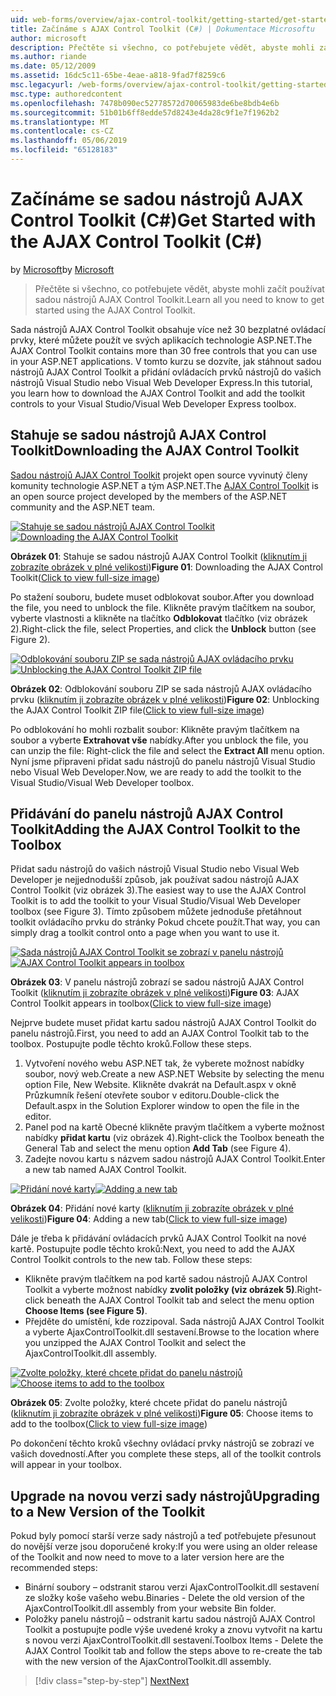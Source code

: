 ```yaml
---
uid: web-forms/overview/ajax-control-toolkit/getting-started/get-started-with-the-ajax-control-toolkit-cs
title: Začínáme s AJAX Control Toolkit (C#) | Dokumentace Microsoftu
author: microsoft
description: Přečtěte si všechno, co potřebujete vědět, abyste mohli začít používat sadou nástrojů AJAX Control Toolkit.
ms.author: riande
ms.date: 05/12/2009
ms.assetid: 16dc5c11-65be-4eae-a818-9fad7f8259c6
msc.legacyurl: /web-forms/overview/ajax-control-toolkit/getting-started/get-started-with-the-ajax-control-toolkit-cs
msc.type: authoredcontent
ms.openlocfilehash: 7478b090ec52778572d70065983de6be8bdb4e6b
ms.sourcegitcommit: 51b01b6ff8edde57d8243e4da28c9f1e7f1962b2
ms.translationtype: MT
ms.contentlocale: cs-CZ
ms.lasthandoff: 05/06/2019
ms.locfileid: "65128183"
---
```

# <a name="get-started-with-the-ajax-control-toolkit-c"></a><span data-ttu-id="c23c6-103">Začínáme se sadou nástrojů AJAX Control Toolkit (C#)</span><span class="sxs-lookup"><span data-stu-id="c23c6-103">Get Started with the AJAX Control Toolkit (C#)</span></span>

<span data-ttu-id="c23c6-104">by [Microsoft](https://github.com/microsoft)</span><span class="sxs-lookup"><span data-stu-id="c23c6-104">by [Microsoft](https://github.com/microsoft)</span></span>

> <span data-ttu-id="c23c6-105">Přečtěte si všechno, co potřebujete vědět, abyste mohli začít používat sadou nástrojů AJAX Control Toolkit.</span><span class="sxs-lookup"><span data-stu-id="c23c6-105">Learn all you need to know to get started using the AJAX Control Toolkit.</span></span>

<span data-ttu-id="c23c6-106">Sada nástrojů AJAX Control Toolkit obsahuje více než 30 bezplatné ovládací prvky, které můžete použít ve svých aplikacích technologie ASP.NET.</span><span class="sxs-lookup"><span data-stu-id="c23c6-106">The AJAX Control Toolkit contains more than 30 free controls that you can use in your ASP.NET applications.</span></span> <span data-ttu-id="c23c6-107">V tomto kurzu se dozvíte, jak stáhnout sadou nástrojů AJAX Control Toolkit a přidání ovládacích prvků nástrojů do vašich nástrojů Visual Studio nebo Visual Web Developer Express.</span><span class="sxs-lookup"><span data-stu-id="c23c6-107">In this tutorial, you learn how to download the AJAX Control Toolkit and add the toolkit controls to your Visual Studio/Visual Web Developer Express toolbox.</span></span>

## <a name="downloading-the-ajax-control-toolkit"></a><span data-ttu-id="c23c6-108">Stahuje se sadou nástrojů AJAX Control Toolkit</span><span class="sxs-lookup"><span data-stu-id="c23c6-108">Downloading the AJAX Control Toolkit</span></span>

<span data-ttu-id="c23c6-109">[Sadou nástrojů AJAX Control Toolkit](http://devexpress.com/act) projekt open source vyvinutý členy komunity technologie ASP.NET a tým ASP.NET.</span><span class="sxs-lookup"><span data-stu-id="c23c6-109">The [AJAX Control Toolkit](http://devexpress.com/act) is an open source project developed by the members of the ASP.NET community and the ASP.NET team.</span></span> 

<span data-ttu-id="c23c6-110">[![Stahuje se sadou nástrojů AJAX Control Toolkit](get-started-with-the-ajax-control-toolkit-cs/_static/image1.jpg)](get-started-with-the-ajax-control-toolkit-cs/_static/image1.png)</span><span class="sxs-lookup"><span data-stu-id="c23c6-110">[![Downloading the AJAX Control Toolkit](get-started-with-the-ajax-control-toolkit-cs/_static/image1.jpg)](get-started-with-the-ajax-control-toolkit-cs/_static/image1.png)</span></span>

<span data-ttu-id="c23c6-111">**Obrázek 01**: Stahuje se sadou nástrojů AJAX Control Toolkit ([kliknutím ji zobrazíte obrázek v plné velikosti](get-started-with-the-ajax-control-toolkit-cs/_static/image2.png))</span><span class="sxs-lookup"><span data-stu-id="c23c6-111">**Figure 01**: Downloading the AJAX Control Toolkit([Click to view full-size image](get-started-with-the-ajax-control-toolkit-cs/_static/image2.png))</span></span>

<span data-ttu-id="c23c6-112">Po stažení souboru, budete muset odblokovat soubor.</span><span class="sxs-lookup"><span data-stu-id="c23c6-112">After you download the file, you need to unblock the file.</span></span> <span data-ttu-id="c23c6-113">Klikněte pravým tlačítkem na soubor, vyberte vlastnosti a klikněte na tlačítko **Odblokovat** tlačítko (viz obrázek 2).</span><span class="sxs-lookup"><span data-stu-id="c23c6-113">Right-click the file, select Properties, and click the **Unblock** button (see Figure 2).</span></span>

<span data-ttu-id="c23c6-114">[![Odblokování souboru ZIP se sada nástrojů AJAX ovládacího prvku](get-started-with-the-ajax-control-toolkit-cs/_static/image2.jpg)](get-started-with-the-ajax-control-toolkit-cs/_static/image3.png)</span><span class="sxs-lookup"><span data-stu-id="c23c6-114">[![Unblocking the AJAX Control Toolkit ZIP file](get-started-with-the-ajax-control-toolkit-cs/_static/image2.jpg)](get-started-with-the-ajax-control-toolkit-cs/_static/image3.png)</span></span>

<span data-ttu-id="c23c6-115">**Obrázek 02**: Odblokování souboru ZIP se sada nástrojů AJAX ovládacího prvku ([kliknutím ji zobrazíte obrázek v plné velikosti](get-started-with-the-ajax-control-toolkit-cs/_static/image4.png))</span><span class="sxs-lookup"><span data-stu-id="c23c6-115">**Figure 02**: Unblocking the AJAX Control Toolkit ZIP file([Click to view full-size image](get-started-with-the-ajax-control-toolkit-cs/_static/image4.png))</span></span>

<span data-ttu-id="c23c6-116">Po odblokování ho mohli rozbalit soubor: Klikněte pravým tlačítkem na soubor a vyberte **Extrahovat vše** nabídky.</span><span class="sxs-lookup"><span data-stu-id="c23c6-116">After you unblock the file, you can unzip the file: Right-click the file and select the **Extract All** menu option.</span></span> <span data-ttu-id="c23c6-117">Nyní jsme připraveni přidat sadu nástrojů do panelu nástrojů Visual Studio nebo Visual Web Developer.</span><span class="sxs-lookup"><span data-stu-id="c23c6-117">Now, we are ready to add the toolkit to the Visual Studio/Visual Web Developer toolbox.</span></span>

## <a name="adding-the-ajax-control-toolkit-to-the-toolbox"></a><span data-ttu-id="c23c6-118">Přidávání do panelu nástrojů AJAX Control Toolkit</span><span class="sxs-lookup"><span data-stu-id="c23c6-118">Adding the AJAX Control Toolkit to the Toolbox</span></span>

<span data-ttu-id="c23c6-119">Přidat sadu nástrojů do vašich nástrojů Visual Studio nebo Visual Web Developer je nejjednodušší způsob, jak používat sadou nástrojů AJAX Control Toolkit (viz obrázek 3).</span><span class="sxs-lookup"><span data-stu-id="c23c6-119">The easiest way to use the AJAX Control Toolkit is to add the toolkit to your Visual Studio/Visual Web Developer toolbox (see Figure 3).</span></span> <span data-ttu-id="c23c6-120">Tímto způsobem můžete jednoduše přetáhnout toolkit ovládacího prvku do stránky Pokud chcete použít.</span><span class="sxs-lookup"><span data-stu-id="c23c6-120">That way, you can simply drag a toolkit control onto a page when you want to use it.</span></span>

<span data-ttu-id="c23c6-121">[![Sada nástrojů AJAX Control Toolkit se zobrazí v panelu nástrojů](get-started-with-the-ajax-control-toolkit-cs/_static/image3.jpg)](get-started-with-the-ajax-control-toolkit-cs/_static/image5.png)</span><span class="sxs-lookup"><span data-stu-id="c23c6-121">[![AJAX Control Toolkit appears in toolbox](get-started-with-the-ajax-control-toolkit-cs/_static/image3.jpg)](get-started-with-the-ajax-control-toolkit-cs/_static/image5.png)</span></span>

<span data-ttu-id="c23c6-122">**Obrázek 03**: V panelu nástrojů zobrazí se sadou nástrojů AJAX Control Toolkit ([kliknutím ji zobrazíte obrázek v plné velikosti](get-started-with-the-ajax-control-toolkit-cs/_static/image6.png))</span><span class="sxs-lookup"><span data-stu-id="c23c6-122">**Figure 03**: AJAX Control Toolkit appears in toolbox([Click to view full-size image](get-started-with-the-ajax-control-toolkit-cs/_static/image6.png))</span></span>

<span data-ttu-id="c23c6-123">Nejprve budete muset přidat kartu sadou nástrojů AJAX Control Toolkit do panelu nástrojů.</span><span class="sxs-lookup"><span data-stu-id="c23c6-123">First, you need to add an AJAX Control Toolkit tab to the toolbox.</span></span> <span data-ttu-id="c23c6-124">Postupujte podle těchto kroků.</span><span class="sxs-lookup"><span data-stu-id="c23c6-124">Follow these steps.</span></span>

1. <span data-ttu-id="c23c6-125">Vytvoření nového webu ASP.NET tak, že vyberete možnost nabídky soubor, nový web.</span><span class="sxs-lookup"><span data-stu-id="c23c6-125">Create a new ASP.NET Website by selecting the menu option File, New Website.</span></span> <span data-ttu-id="c23c6-126">Klikněte dvakrát na Default.aspx v okně Průzkumník řešení otevřete soubor v editoru.</span><span class="sxs-lookup"><span data-stu-id="c23c6-126">Double-click the Default.aspx in the Solution Explorer window to open the file in the editor.</span></span>
2. <span data-ttu-id="c23c6-127">Panel pod na kartě Obecné klikněte pravým tlačítkem a vyberte možnost nabídky **přidat kartu** (viz obrázek 4).</span><span class="sxs-lookup"><span data-stu-id="c23c6-127">Right-click the Toolbox beneath the General Tab and select the menu option **Add Tab** (see Figure 4).</span></span>
3. <span data-ttu-id="c23c6-128">Zadejte novou kartu s názvem sadou nástrojů AJAX Control Toolkit.</span><span class="sxs-lookup"><span data-stu-id="c23c6-128">Enter a new tab named AJAX Control Toolkit.</span></span>

<span data-ttu-id="c23c6-129">[![Přidání nové karty](get-started-with-the-ajax-control-toolkit-cs/_static/image4.jpg)](get-started-with-the-ajax-control-toolkit-cs/_static/image7.png)</span><span class="sxs-lookup"><span data-stu-id="c23c6-129">[![Adding a new tab](get-started-with-the-ajax-control-toolkit-cs/_static/image4.jpg)](get-started-with-the-ajax-control-toolkit-cs/_static/image7.png)</span></span>

<span data-ttu-id="c23c6-130">**Obrázek 04**: Přidání nové karty ([kliknutím ji zobrazíte obrázek v plné velikosti](get-started-with-the-ajax-control-toolkit-cs/_static/image8.png))</span><span class="sxs-lookup"><span data-stu-id="c23c6-130">**Figure 04**: Adding a new tab([Click to view full-size image](get-started-with-the-ajax-control-toolkit-cs/_static/image8.png))</span></span>

<span data-ttu-id="c23c6-131">Dále je třeba k přidávání ovládacích prvků AJAX Control Toolkit na nové kartě. Postupujte podle těchto kroků:</span><span class="sxs-lookup"><span data-stu-id="c23c6-131">Next, you need to add the AJAX Control Toolkit controls to the new tab. Follow these steps:</span></span>

- <span data-ttu-id="c23c6-132">Klikněte pravým tlačítkem na pod kartě sadou nástrojů AJAX Control Toolkit a vyberte možnost nabídky **zvolit položky (viz obrázek 5)**.</span><span class="sxs-lookup"><span data-stu-id="c23c6-132">Right-click beneath the AJAX Control Toolkit tab and select the menu option **Choose Items (see Figure 5)**.</span></span>
- <span data-ttu-id="c23c6-133">Přejděte do umístění, kde rozzipoval. Sada nástrojů AJAX Control Toolkit a vyberte AjaxControlToolkit.dll sestavení.</span><span class="sxs-lookup"><span data-stu-id="c23c6-133">Browse to the location where you unzipped the AJAX Control Toolkit and select the AjaxControlToolkit.dll assembly.</span></span>

<span data-ttu-id="c23c6-134">[![Zvolte položky, které chcete přidat do panelu nástrojů](get-started-with-the-ajax-control-toolkit-cs/_static/image5.jpg)](get-started-with-the-ajax-control-toolkit-cs/_static/image9.png)</span><span class="sxs-lookup"><span data-stu-id="c23c6-134">[![Choose items to add to the toolbox](get-started-with-the-ajax-control-toolkit-cs/_static/image5.jpg)](get-started-with-the-ajax-control-toolkit-cs/_static/image9.png)</span></span>

<span data-ttu-id="c23c6-135">**Obrázek 05**: Zvolte položky, které chcete přidat do panelu nástrojů ([kliknutím ji zobrazíte obrázek v plné velikosti](get-started-with-the-ajax-control-toolkit-cs/_static/image10.png))</span><span class="sxs-lookup"><span data-stu-id="c23c6-135">**Figure 05**: Choose items to add to the toolbox([Click to view full-size image](get-started-with-the-ajax-control-toolkit-cs/_static/image10.png))</span></span>

<span data-ttu-id="c23c6-136">Po dokončení těchto kroků všechny ovládací prvky nástrojů se zobrazí ve vašich dovedností.</span><span class="sxs-lookup"><span data-stu-id="c23c6-136">After you complete these steps, all of the toolkit controls will appear in your toolbox.</span></span>

## <a name="upgrading-to-a-new-version-of-the-toolkit"></a><span data-ttu-id="c23c6-137">Upgrade na novou verzi sady nástrojů</span><span class="sxs-lookup"><span data-stu-id="c23c6-137">Upgrading to a New Version of the Toolkit</span></span>

<span data-ttu-id="c23c6-138">Pokud byly pomocí starší verze sady nástrojů a teď potřebujete přesunout do novější verze jsou doporučené kroky:</span><span class="sxs-lookup"><span data-stu-id="c23c6-138">If you were using an older release of the Toolkit and now need to move to a later version here are the recommended steps:</span></span>

- <span data-ttu-id="c23c6-139">Binární soubory – odstranit starou verzi AjaxControlToolkit.dll sestavení ze složky koše vašeho webu.</span><span class="sxs-lookup"><span data-stu-id="c23c6-139">Binaries - Delete the old version of the AjaxControlToolkit.dll assembly from your website Bin folder.</span></span>
- <span data-ttu-id="c23c6-140">Položky panelu nástrojů – odstranit kartu sadou nástrojů AJAX Control Toolkit a postupujte podle výše uvedené kroky a znovu vytvořit na kartu s novou verzi AjaxControlToolkit.dll sestavení.</span><span class="sxs-lookup"><span data-stu-id="c23c6-140">Toolbox Items - Delete the AJAX Control Toolkit tab and follow the steps above to re-create the tab with the new version of the AjaxControlToolkit.dll assembly.</span></span>

> [!div class="step-by-step"]
> [<span data-ttu-id="c23c6-141">Next</span><span class="sxs-lookup"><span data-stu-id="c23c6-141">Next</span></span>](using-ajax-control-toolkit-controls-and-control-extenders-cs.md)
